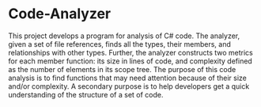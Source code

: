 Code-Analyzer
=============

This project develops a program for analysis of C# code. The analyzer, given a set of file references, finds all the types, their members, and relationships with other types. Further, the analyzer constructs two metrics for each member function: its size in lines of code, and complexity defined as the number of elements in its scope tree. The purpose of this code analysis is to find functions that may need attention because of their size and/or complexity. A secondary purpose is to help developers get a quick understanding of the structure of a set of code.
